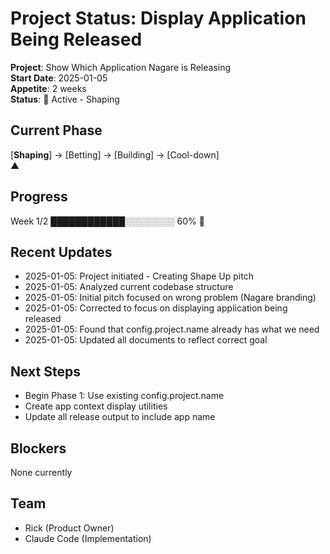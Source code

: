 # Project Status: Display Application Being Released

**Project**: Show Which Application Nagare is Releasing  
**Start Date**: 2025-01-05  
**Appetite**: 2 weeks  
**Status**: 🌱 Active - Shaping

## Current Phase

[**Shaping**] → [Betting] → [Building] → [Cool-down]  
     ▲

## Progress

Week 1/2 ████████████░░░░░░░░ 60% 🌿

## Recent Updates

- 2025-01-05: Project initiated - Creating Shape Up pitch
- 2025-01-05: Analyzed current codebase structure
- 2025-01-05: Initial pitch focused on wrong problem (Nagare branding)
- 2025-01-05: Corrected to focus on displaying application being released
- 2025-01-05: Found that config.project.name already has what we need
- 2025-01-05: Updated all documents to reflect correct goal

## Next Steps

- Begin Phase 1: Use existing config.project.name
- Create app context display utilities
- Update all release output to include app name

## Blockers

None currently

## Team

- Rick (Product Owner)
- Claude Code (Implementation)

